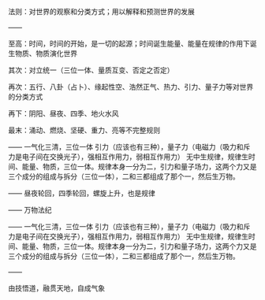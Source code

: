 法则：对世界的观察和分类方式；用以解释和预测世界的发展

——

至高：时间，时间的开始，是一切的起源；时间诞生能量、能量在规律的作用下诞生物质、物质演化世界

其次：对立统一（三位一体、量质互变、否定之否定）

再次：五行、八卦（占卜）、缘起性空、浩然正气、热力、引力、量子力等对世界的分类方式

再下：阴阳、昼夜、四季、地火水风

最末：涌动、燃烧、坚硬、重力、亮等不完整规则

——
一气化三清，三位一体
引力（应该也有三种），量子力（电磁力（吸力和斥力是电子间在交换光子），强相互作用力，弱相互作用力）
无中生规律，规律生时间、能量、物质，三位一体。规律本身一分为二，引力和量子场力，这两个力又是三个成分的组成与拆分（三位一体），二和三都组成了那个一，然后生万物。

——
昼夜轮回，四季轮回，螺旋上升，也是规律

——
万物法纪

——
一气化三清，三位一体
引力（应该也有三种），量子力（电磁力（吸力和斥力是电子间在交换光子），强相互作用力，弱相互作用力）
无中生规律，规律生时间、能量、物质，三位一体。规律本身一分为二，引力和量子场力，这两个力又是三个成分的组成与拆分（三位一体），二和三都组成了那个一，然后生万物。

——

由技悟道，融贯天地，自成气象


